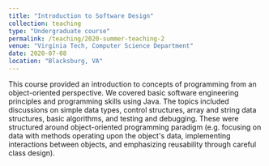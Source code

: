 ```yaml
---
title: "Introduction to Software Design"
collection: teaching
type: "Undergraduate course"
permalink: /teaching/2020-summer-teaching-2
venue: "Virginia Tech, Computer Science Department"
date: 2020-07-08
location: "Blacksburg, VA"
---
```


This course provided an introduction to concepts of programming from an object-oriented perspective. We covered basic software engineering principles and programming skills using Java. The topics included discussions on simple data types, control structures, array and string data structures, basic algorithms, and testing and debugging. These were structured around object-oriented programming paradigm (e.g. focusing on data with methods operating upon the object's data, implementing interactions between objects, and emphasizing reusability through careful class design).